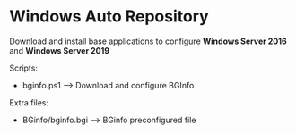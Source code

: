 # Windows Auto Repository

Download and install base applications to configure **Windows Server 2016** and **Windows Server 2019**

Scripts:

- bginfo.ps1 --> Download and configure BGInfo

Extra files:

- BGinfo/bginfo.bgi --> BGinfo preconfigured file
